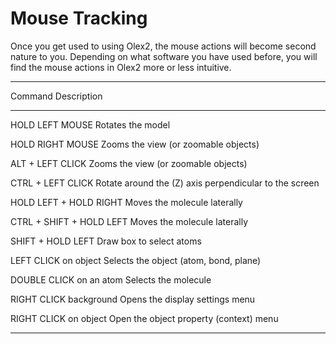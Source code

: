 # Mouse Tracking
Once you get used to using Olex2, the mouse actions will become second nature to you. Depending on what software you have used before, you will find the mouse actions in Olex2 more or less intuitive.

------------------------------------------------------------------------
Command                  Description
-----------------------  -------------------------------------------------------
HOLD LEFT MOUSE                  Rotates the model

HOLD RIGHT MOUSE                 Zooms the view (or zoomable objects)

ALT + LEFT CLICK                 Zooms the view (or zoomable objects)

CTRL + LEFT CLICK                Rotate around the (Z) axis perpendicular to the screen

HOLD LEFT + HOLD RIGHT           Moves the molecule laterally

CTRL + SHIFT + HOLD LEFT         Moves the molecule laterally

SHIFT + HOLD LEFT                Draw box to select atoms

LEFT CLICK on object             Selects the object (atom, bond, plane)

DOUBLE CLICK on an atom          Selects the molecule

RIGHT CLICK background           Opens the display settings menu

RIGHT CLICK on object            Open the object property (context) menu
---------------------  ------------------------------------------------------
